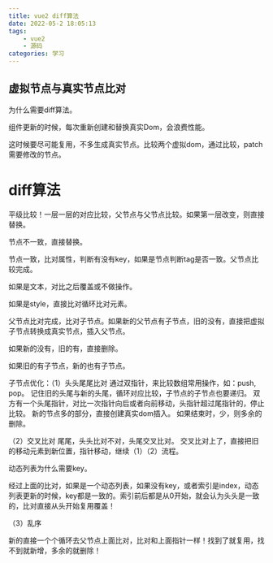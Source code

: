 ```yaml
---
title: vue2 diff算法
date: 2022-05-2 18:05:13
tags:
    - vue2
    - 源码
categories: 学习
---
```

## 虚拟节点与真实节点比对

为什么需要diff算法。

组件更新的时候，每次重新创建和替换真实Dom，会浪费性能。

这时候要尽可能复用，不多生成真实节点。比较两个虚拟dom，通过比较，patch需要修改的节点。

# diff算法

平级比较！一层一层的对应比较，父节点与父节点比较。如果第一层改变，则直接替换。

节点不一致，直接替换。

节点一致，比对属性，判断有没有key，如果是节点判断tag是否一致。父节点比较完成。

如果是文本，对比之后覆盖或不做操作。

如果是style，直接比对循环比对元素。

父节点比对完成，比对子节点。如果新的父节点有子节点，旧的没有，直接把虚拟子节点转换成真实节点，插入父节点。

如果新的没有，旧的有，直接删除。

如果旧的有子节点，新的也有子节点。

子节点优化：（1）头头尾尾比对
通过双指针，来比较数组常用操作，如：push, pop。
记住旧的头尾与新的头尾，循环对应比较，子节点的子节点也要递归。
双方有一个头尾指针，对比一次指针向后或者向前移动，头指针超过尾指针的，停止比较。
新的节点多的部分，直接创建真实dom插入。
如果结束时，少，则多余的删除。

（2）交叉比对
尾尾，头头比对不对，头尾交叉比对。
交叉比对上了，直接把旧的移动元素到新位置，指针移动，继续（1）（2）流程。


动态列表为什么需要key。

经过上面的比对，如果是一个动态列表，如果没有key，或者索引是index，动态列表更新的时候，key都是一致的。索引前后都是从0开始，就会认为头头是一致的，比对直接从头开始复用覆盖！


（3）乱序

新的直接一个个循环去父节点上面比对，比对和上面指针一样！找到了就复用，找不到就新增，多余的就删除！
